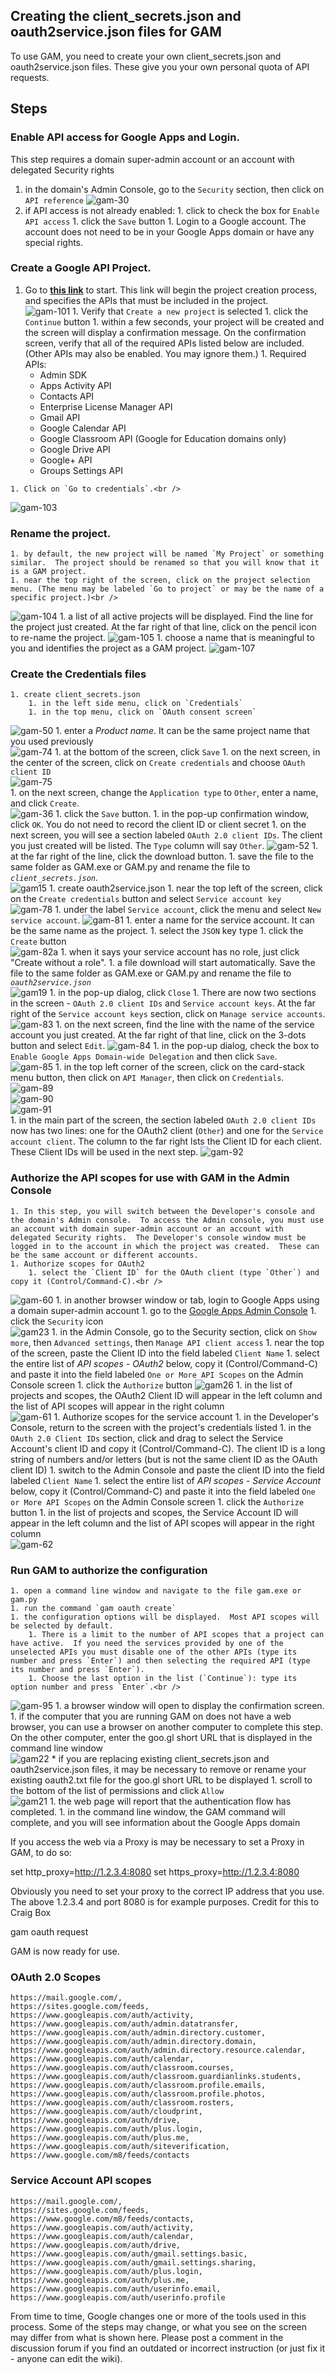 
## Creating the client\_secrets.json and oauth2service.json files for GAM
To use GAM, you need to create your own client\_secrets.json and oauth2service.json files. These give you your own personal quota of API requests.

## Steps

### Enable API access for Google Apps and Login. ###
This step requires a domain super-admin account or an account with delegated Security rights
  1. in the domain's Admin Console, go to the `Security` section, then click on `API reference`
![gam-30](https://cloud.githubusercontent.com/assets/1683475/11548007/02d69214-991e-11e5-8595-3ea6083776ab.png)
  1. if API access is not already enabled:
    1. click to check the box for `Enable API access`
    1. click the `Save` button
    1. Login to a Google account. The account does not need to be in your Google Apps domain or have any special rights.

### Create a Google API Project. ### 
  1. Go to <a href="https://console.developers.google.com/flows/enableapi?apiid=admin,appsactivity,calendar,classroom,drive,gmail,groupssettings,licensing,plus,contacts" target="_blank">**this link**</a> to start.  This link will begin the project creation process, and specifies the APIs that must be included in the project.<br />
![gam-101](https://cloud.githubusercontent.com/assets/1683475/14234019/b7cfce9e-f99d-11e5-8ee0-9022f71c0301.png)
    1. Verify that `Create a new project` is selected
    1. click the `Continue` button
    1. within a few seconds, your project will be created and the screen will display a confirmation message. On the confirmation screen, verify that all of the required APIs listed below are included.  (Other APIs may also be enabled.  You may ignore them.)
    1. Required APIs:
      * Admin SDK
      * Apps Activity API
      * Contacts API
      * Enterprise License Manager API
      * Gmail API
      * Google Calendar API
      * Google Classroom API (Google for Education domains only)
      * Google Drive API
      * Google+ API
      * Groups Settings API

    1. Click on `Go to credentials`.<br />
![gam-103](https://cloud.githubusercontent.com/assets/1683475/14234014/b7c827d4-f99d-11e5-9fd9-75f9f08566a0.png)
### Rename the project. ###
    1. by default, the new project will be named `My Project` or something similar.  The project should be renamed so that you will know that it is a GAM project.
    1. near the top right of the screen, click on the project selection menu. (The menu may be labeled `Go to project` or may be the name of a specific project.)<br />
![gam-104](https://cloud.githubusercontent.com/assets/1683475/14234015/b7cef2a8-f99d-11e5-8020-f56ca86ffa80.png)
    1. a list of all active projects will be displayed.  Find the line for the project just created.  At the far right of that line, click on the pencil icon to re-name the project.
![gam-105](https://cloud.githubusercontent.com/assets/1683475/14234017/b7cf53f6-f99d-11e5-8aff-3dcde1ae89eb.png)
    1. choose a name that is meaningful to you and identifies the project as a GAM project.
![gam-107](https://cloud.githubusercontent.com/assets/1683475/14234018/b7cf7700-f99d-11e5-8488-b357eaef8b00.png)

### Create the Credentials files ###
    1. create client_secrets.json
        1. in the left side menu, click on `Credentials`
        1. in the top menu, click on `OAuth consent screen`
![gam-50](https://cloud.githubusercontent.com/assets/1683475/11798257/d2af222a-a28e-11e5-90dd-67e3dbbe3123.png)
        1. enter a _Product name_.  It can be the same project name that you used previously  
![gam-74](https://cloud.githubusercontent.com/assets/1683475/14229406/c501aa6a-f8f8-11e5-84ae-0f6aabfe056c.png)
        1. at the bottom of the screen, click `Save` 
        1. on the next screen, in the center of the screen, click on `Create credentials` and choose `OAuth client ID`<br />
![gam-75](https://cloud.githubusercontent.com/assets/1683475/14229405/c5013c2e-f8f8-11e5-84f5-3351968ec5e3.png)     
        1. on the next screen, change the `Application type` to `Other`, enter a name, and click `Create`.  
![gam-36](https://cloud.githubusercontent.com/assets/1683475/11098096/5134ff2a-8868-11e5-9f20-1c36b8720bf1.png) 
        1. click the `Save` button.
        1. in the pop-up confirmation window, click `OK`.  You do not need to record the client ID or client secret
        1. on the next screen, you will see a section labeled `OAuth 2.0 client IDs`.  The client you just created will be listed. The `Type` column will say `Other`.
![gam-52](https://cloud.githubusercontent.com/assets/1683475/11798262/d2bd882e-a28e-11e5-9c4d-6e258263c2c9.png)
        1. at the far right of the line, click the download button. 
        1. save the file to the same folder as GAM.exe or GAM.py and rename the file to *`client_secrets.json`*.  
![gam15](https://cloud.githubusercontent.com/assets/1683475/11096317/07b2dac4-885f-11e5-9283-bd7cc7141aff.png)
    1. create oauth2service.json
        1. near the top left of the screen, click on the `Create credentials` button and select `Service account key`<br />
![gam-78](https://cloud.githubusercontent.com/assets/1683475/14229302/1c89eb56-f8f6-11e5-82ba-fae6633212cd.png)
        1. under the label `Service account`, click the menu and select `New service account`.
![gam-81](https://cloud.githubusercontent.com/assets/1683475/14229303/1c9bef68-f8f6-11e5-8c58-9ec5f40aed00.png)
        1. enter a name for the service account.  It can be the same name as the project.
        1. select the `JSON` key type 
        1. click the `Create` button<br />
![gam-82a](https://cloud.githubusercontent.com/assets/1683475/14229633/ad94f22e-f8fd-11e5-9e9e-2c2724baa41a.png)
        1. when it says your service account has no role, just click "Create without a role".
        1. a file download will start automatically.  Save the file to the same folder as GAM.exe or GAM.py and rename the file to *`oauth2service.json`*<br />
![gam19](https://cloud.githubusercontent.com/assets/1683475/11096321/07bd277c-885f-11e5-9aeb-07df368265e2.png)
        1. in the pop-up dialog, click `Close`
    1. There are now two sections in the screen - `OAuth 2.0 client IDs` and `Service account keys`.  At the far right of the `Service account keys` section, click on `Manage service accounts`.
![gam-83](https://cloud.githubusercontent.com/assets/1683475/14229293/1c131454-f8f6-11e5-917f-2fa47ad47ffd.png)
        1. on the next screen, find the line with the name of the service account you just created.  At the far right of that line, click on the 3-dots button and select `Edit`.
![gam-84](https://cloud.githubusercontent.com/assets/1683475/14229294/1c1ebc3c-f8f6-11e5-9aab-8d9e6a9095c2.png)
        1. in the pop-up dialog, check the box to `Enable Google Apps Domain-wide Delegation` and then click `Save`.<br />
![gam-85](https://cloud.githubusercontent.com/assets/1683475/14229295/1c2b2396-f8f6-11e5-83d1-bd66b5ef703c.png)
        1. in the top left corner of the screen, click on the card-stack menu button, then click on `API Manager`, then click on `Credentials`.<br />
![gam-89](https://cloud.githubusercontent.com/assets/1683475/14229296/1c36a98c-f8f6-11e5-8380-7db03a84c370.png)<br />
![gam-90](https://cloud.githubusercontent.com/assets/1683475/14229297/1c4364ba-f8f6-11e5-82c5-dc9f84855b65.png)<br />
![gam-91](https://cloud.githubusercontent.com/assets/1683475/14229298/1c4faf9a-f8f6-11e5-8340-79159289bce2.png)<br />
            1.  in the main part of the screen, the section labeled `OAuth 2.0 client IDs` now has two lines: one for the OAuth2 client (`Other`) and one for the `Service account client`.  The column to the far right lsts the Client ID for each client.  These Client IDs will be used in the next step. 
![gam-92](https://cloud.githubusercontent.com/assets/1683475/14229299/1c5cbdde-f8f6-11e5-862d-afbd2f3f132f.png)
### Authorize the API scopes for use with GAM in the Admin Console ###
    1. In this step, you will switch between the Developer's console and the domain's Admin console.  To access the Admin console, you must use an account with domain super-admin account or an account with delegated Security rights.  The Developer's console window must be logged in to the account in which the project was created.  These can be the same account or different accounts.
    1. Authorize scopes for OAuth2
        1. select the `Client ID` for the OAuth client (type `Other`) and copy it (Control/Command-C).<br />
![gam-60](https://cloud.githubusercontent.com/assets/1683475/11798259/d2b077ce-a28e-11e5-992c-4d3e044ac610.png)
        1. in another browser window or tab, login to Google Apps using a domain super-admin account
        1. go to the [Google Apps Admin Console](http://admin.google.com)
        1. click the `Security` icon  
![gam23](https://cloud.githubusercontent.com/assets/1683475/11096322/07bd8492-885f-11e5-9365-55a2dead8455.png)
        1. in the Admin Console, go to the Security section, click on `Show more`, then `Advanced settings`, then `Manage API client access`
        1. near the top of the screen, paste the Client ID into the field labeled `Client Name`
        1. select the entire list of _API scopes - OAuth2_ below, copy it (Control/Command-C) and paste it into the field labeled `One or More API Scopes` on the Admin Console screen
        1. click the `Authorize` button 
![gam26](https://cloud.githubusercontent.com/assets/1683475/11096329/07c82474-885f-11e5-9741-90121987b508.png)
        1. in the list of projects and scopes, the OAuth2 Client ID will appear in the left column and the list of API scopes will appear in the right column<br />
![gam-61](https://cloud.githubusercontent.com/assets/1683475/11919919/2953b4de-a725-11e5-9c00-dd8cc49d2d4c.png)
    1. Authorize scopes for the service account
        1. in the Developer's Console, return to the screen with the project's credentials listed
        1. in the `OAuth 2.0 Client IDs` section, click and drag to select the Service Account's client ID and copy it (Control/Command-C).  The client ID is a long string of numbers and/or letters (but is not the same client ID as the OAuth client ID)
        1. switch to the Admin Console and paste the client ID into the field labeled `Client Name`
        1. select the entire list of _API scopes - Service Account_ below, copy it (Control/Command-C) and paste it into the field labeled `One or More API Scopes` on the Admin Console screen
        1. click the `Authorize` button
        1. in the list of projects and scopes, the Service Account ID will appear in the left column and the list of API scopes will appear in the right column<br />
![gam-62](https://cloud.githubusercontent.com/assets/1683475/12075487/fda9ef9c-b147-11e5-8d7c-a2a417078f64.png)
### Run GAM to authorize the configuration ###
    1. open a command line window and navigate to the file gam.exe or gam.py
    1. run the command `gam oauth create`
    1. the configuration options will be displayed.  Most API scopes will be selected by default. 
        1. There is a limit to the number of API scopes that a project can have active.  If you need the services provided by one of the unselected APIs you must disable one of the other APIs (type its number and press `Enter`) and then selecting the required API (type its number and press `Enter`).
        1. Choose the last option in the list (`Continue`): type its option number and press `Enter`.<br />
![gam-95](https://cloud.githubusercontent.com/assets/1683475/14229585/7fd2e9e6-f8fc-11e5-80c1-c117b2f2eb15.png)
    1. a browser window will open to display the confirmation screen.  
        1. if the computer that you are running GAM on does not have a web browser, you can use a browser on another computer to complete this step.  On the other computer, enter the goo.gl short URL that is displayed in the command line window  
![gam22](https://cloud.githubusercontent.com/assets/1683475/11096324/07c046f0-885f-11e5-9ece-2cc76b4bb59d.png)
            * if you are replacing existing client_secrets.json and oauth2service.json files, it may be necessary to remove or rename your existing oauth2.txt file for the goo.gl short URL to be displayed
    1. scroll to the bottom of the list of permissions and click `Allow`<br />
![gam21](https://cloud.githubusercontent.com/assets/1683475/11096323/07be2bc2-885f-11e5-9822-35a6cd35b8e9.png)
    1. the web page will report that the authentication flow has completed.
    1. in the command line window, the GAM command will complete, and you will see information about the Google Apps domain

If you access the web via a Proxy is may be necessary to set a Proxy in GAM, to do so:

set http_proxy=http://1.2.3.4:8080
set https_proxy=http://1.2.3.4:8080

Obviously you need to set your proxy to the correct IP address that you use.  The above 1.2.3.4 and port 8080 is for example purposes.  Credit for this to Craig Box

gam oauth request


GAM is now ready for use.


### OAuth 2.0 Scopes

````
https://mail.google.com/,
https://sites.google.com/feeds,
https://www.googleapis.com/auth/activity,
https://www.googleapis.com/auth/admin.datatransfer,
https://www.googleapis.com/auth/admin.directory.customer,
https://www.googleapis.com/auth/admin.directory.domain,
https://www.googleapis.com/auth/admin.directory.resource.calendar,
https://www.googleapis.com/auth/calendar,
https://www.googleapis.com/auth/classroom.courses,
https://www.googleapis.com/auth/classroom.guardianlinks.students,
https://www.googleapis.com/auth/classroom.profile.emails,
https://www.googleapis.com/auth/classroom.profile.photos,
https://www.googleapis.com/auth/classroom.rosters,
https://www.googleapis.com/auth/cloudprint,
https://www.googleapis.com/auth/drive,
https://www.googleapis.com/auth/plus.login,
https://www.googleapis.com/auth/plus.me,
https://www.googleapis.com/auth/siteverification,
https://www.google.com/m8/feeds/contacts
````

### Service Account API scopes

````
https://mail.google.com/,
https://sites.google.com/feeds,
https://www.google.com/m8/feeds/contacts,
https://www.googleapis.com/auth/activity,
https://www.googleapis.com/auth/calendar,
https://www.googleapis.com/auth/drive,
https://www.googleapis.com/auth/gmail.settings.basic,
https://www.googleapis.com/auth/gmail.settings.sharing,
https://www.googleapis.com/auth/plus.login,
https://www.googleapis.com/auth/plus.me,
https://www.googleapis.com/auth/userinfo.email,
https://www.googleapis.com/auth/userinfo.profile
````


From time to time, Google changes one or more of the tools used in this process.  Some of the steps may change, or what you see on the screen may differ from what is shown here.  Please post a comment in the discussion forum if you find an outdated or incorrect instruction (or just fix it - anyone can edit the wiki).
